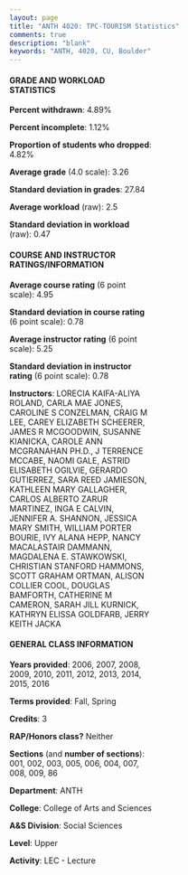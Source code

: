 ```yaml
---
layout: page
title: "ANTH 4020: TPC-TOURISM Statistics"
comments: true
description: "blank"
keywords: "ANTH, 4020, CU, Boulder"
--- 
```

<head>
<script src="https://ajax.googleapis.com/ajax/libs/jquery/2.1.3/jquery.min.js"></script>
<script src="https://dl.dropboxusercontent.com/s/pc42nxpaw1ea4o9/highcharts.js?dl=0"></script>
<!-- <script src="../assets/js/highcharts.js"></script> -->
<style type="text/css">@font-face {
	font-family: "Bebas Neue";
	src: url(https://www.filehosting.org/file/details/544349/BebasNeue%20Regular.otf) format("opentype");
	}
	h1.Bebas { 
		font-family: "Bebas Neue", Verdana, Tahoma;
	}
</style>
</head>
<body>
	<div id="container" style="float: right; width: 45%; height: 88%; margin-left: 2.5%; margin-right: 2.5%;"></div>
	<script language="JavaScript">
		$(document).ready(function() {
		var chart = {type: 'column'};
		var title = {text: 'Grade Distribution'};
		var xAxis = {categories: ['A','B','C','D','F'],crosshair: true};
		var yAxis = {min: 0,title: {text: 'Percentage'}};
		var tooltip = {headerFormat: '<center><b><span style="font-size:20px">{point.key}</span></b></center>',
		               pointFormat: '<td style="padding:0"><b>{point.y:.1f}%</b></td>',
		               footerFormat: '</table>',shared: true,useHTML: true};
		var plotOptions = {column: {pointPadding: 0.0,borderWidth: 0}};  
		var credits = {enabled: false};var series= [{name: 'Percent',data: [48.71,38.09,8.73,2.02,2.45,]}];
		var json = {};
		json.chart = chart;
		json.title = title;
		json.tooltip = tooltip;
		json.xAxis = xAxis;
		json.yAxis = yAxis;  
		json.series = series;
		json.plotOptions = plotOptions;  
		json.credits = credits;
		$('#container').highcharts(json);
	});
	</script>
</body>
			   
#### GRADE AND WORKLOAD STATISTICS

**Percent withdrawn**: 4.89%

**Percent incomplete**: 1.12%

**Proportion of students who dropped**: 4.82%

**Average grade** (4.0 scale): 3.26

**Standard deviation in grades**: 27.84

**Average workload** (raw): 2.5

**Standard deviation in workload** (raw): 0.47

#### COURSE AND INSTRUCTOR RATINGS/INFORMATION

**Average course rating** (6 point scale): 4.95

**Standard deviation in course rating** (6 point scale): 0.78

**Average instructor rating** (6 point scale): 5.25

**Standard deviation in instructor rating** (6 point scale): 0.78

**Instructors**: LORECIA KAIFA-ALIYA ROLAND, CARLA MAE JONES, CAROLINE S CONZELMAN, CRAIG M LEE, CAREY ELIZABETH SCHEERER, JAMES R MCGOODWIN, SUSANNE KIANICKA, CAROLE ANN MCGRANAHAN PH.D., J TERRENCE MCCABE, NAOMI GALE, ASTRID ELISABETH OGILVIE, GERARDO GUTIERREZ, SARA REED JAMIESON, KATHLEEN MARY GALLAGHER, CARLOS ALBERTO ZARUR MARTINEZ, INGA E CALVIN, JENNIFER A. SHANNON, JESSICA MARY SMITH, WILLIAM PORTER BOURIE, IVY ALANA HEPP, NANCY MACALASTAIR DAMMANN, MAGDALENA E. STAWKOWSKI, CHRISTIAN STANFORD HAMMONS, SCOTT GRAHAM ORTMAN, ALISON COLLIER COOL, DOUGLAS BAMFORTH, CATHERINE M CAMERON, SARAH JILL KURNICK, KATHRYN ELISSA GOLDFARB, JERRY KEITH JACKA

#### GENERAL CLASS INFORMATION

**Years provided**: 2006, 2007, 2008, 2009, 2010, 2011, 2012, 2013, 2014, 2015, 2016

**Terms provided**: Fall, Spring

**Credits**: 3

**RAP/Honors class?** Neither

**Sections** (and **number of sections**): 001, 002, 003, 005, 006, 004, 007, 008, 009, 86

**Department**: ANTH

**College**: College of Arts and Sciences

**A&S Division**: Social Sciences

**Level**: Upper

**Activity**: LEC - Lecture